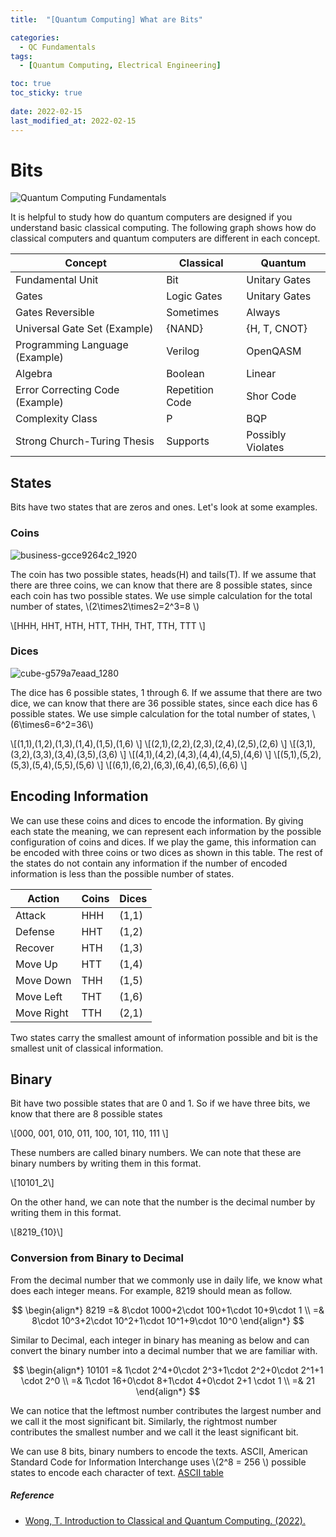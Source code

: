 ```yaml
---
title:  "[Quantum Computing] What are Bits"

categories:
  - QC Fundamentals
tags:
  - [Quantum Computing, Electrical Engineering]

toc: true
toc_sticky: true
 
date: 2022-02-15
last_modified_at: 2022-02-15
---
```

# Bits

![Quantum Computing Fundamentals](https://user-images.githubusercontent.com/79438062/153969577-4ca76d42-b801-4d31-bc3e-abfe1b5bbeac.jpg)

It is helpful to study how do quantum computers are designed if you understand basic classical computing. The following graph shows how do classical computers and quantum computers are different in each concept.

| **Concept**                     | **Classical**   | **Quantum**       |
|---------------------------------|-----------------|-------------------|
| Fundamental Unit                | Bit             | Unitary Gates     |
| Gates                           | Logic Gates     | Unitary Gates     |
| Gates Reversible                | Sometimes       | Always            |
| Universal Gate Set (Example)    | {NAND}          | {H, T, CNOT}      |
| Programming Language (Example)  | Verilog         | OpenQASM          |
| Algebra                         | Boolean         | Linear            |
| Error Correcting Code (Example) | Repetition Code | Shor Code         |
| Complexity Class                | P               | BQP               |
| Strong Church-Turing Thesis     | Supports        | Possibly Violates |

## States

Bits have two states that are zeros and ones. Let's look at some examples.

### Coins

![business-gcce9264c2_1920](https://user-images.githubusercontent.com/79438062/154178982-1539025e-07db-4791-a552-49d56e413b72.jpg)

The coin has two possible states, heads(H) and tails(T). If we assume that there are three coins, we can know that there are 8 possible states, since each coin has two possible states. We use simple calculation for the total number of states, \\(2\times2\times2=2^3=8 \\)

\\[HHH, HHT, HTH, HTT, THH, THT, TTH, TTT \\]

### Dices

![cube-g579a7eaad_1280](https://user-images.githubusercontent.com/79438062/154179422-8f76b8d6-2c57-4868-bf39-6bcbe30ade0a.jpg)

The dice has 6 possible states, 1 through 6. If we assume that there are two dice, we can know that there are 36 possible states, since each dice has 6 possible states. We use simple calculation for the total number of states, \\(6\times6=6^2=36\\)

\\[(1,1),(1,2),(1,3),(1,4),(1,5),(1,6) \\]
\\[(2,1),(2,2),(2,3),(2,4),(2,5),(2,6) \\]
\\[(3,1),(3,2),(3,3),(3,4),(3,5),(3,6) \\]
\\[(4,1),(4,2),(4,3),(4,4),(4,5),(4,6) \\]
\\[(5,1),(5,2),(5,3),(5,4),(5,5),(5,6) \\]
\\[(6,1),(6,2),(6,3),(6,4),(6,5),(6,6) \\]

## Encoding Information

We can use these coins and dices to encode the information. By giving each state the meaning, we can represent each information by the possible configuration of coins and dices. If we play the game, this information can be encoded with three coins or two dices as shown in this table. The rest of the states do not contain any information if the number of encoded information is less than the possible number of states.

| **Action** | **Coins** | **Dices** |
|------------|-----------|---------|
| Attack     | HHH       | (1,1)   |
| Defense     | HHT       | (1,2)   |
| Recover    | HTH       | (1,3)   |
| Move Up    | HTT       | (1,4)   |
| Move Down  | THH       | (1,5)   |
| Move Left  | THT       | (1,6)   |
| Move Right | TTH       | (2,1)   |

Two states carry the smallest amount of information possible and bit is the smallest unit of classical information.

## Binary

Bit have two possible states that are 0 and 1. So if we have three bits, we know that there are 8 possible states

\\[000, 001, 010, 011, 100, 101, 110, 111 \\]

These numbers are called binary numbers. We can note that these are binary numbers by writing them in this format. 

\\[10101_2\\]

On the other hand, we can note that the number is the decimal number by writing them in this format.

\\[8219_{10}\\]

### Conversion from Binary to Decimal

From the decimal number that we commonly use in daily life, we know what does each integer means. For example, 8219 should mean as follow.

$$
\begin{align*} 8219 =& 8\cdot 1000+2\cdot 100+1\cdot 10+9\cdot 1 \\ =& 8\cdot 10^3+2\cdot 10^2+1\cdot 10^1+9\cdot 10^0 \end{align*}
$$

Similar to Decimal, each integer in binary has meaning as below and can convert the binary number into a decimal number that we are familiar with.

$$
\begin{align*} 10101 =& 1\cdot 2^4+0\cdot 2^3+1\cdot 2^2+0\cdot 2^1+1 \cdot 2^0 \\ =& 1\cdot 16+0\cdot 8+1\cdot 4+0\cdot 2+1 \cdot 1 \\ =& 21 \end{align*}
$$

We can notice that the leftmost number contributes the largest number and we call it the most significant bit. Similarly, the rightmost number contributes the smallest number and we call it the least significant bit.

We can use 8 bits, binary numbers to encode the texts. ASCII, American Standard Code for Information Interchange uses \\(2^8 = 256 \\) possible states to encode each character of text.
[ASCII table](https://www.rapidtables.com/convert/number/binary-to-ascii.html)



##### Reference
* [Wong, T. Introduction to Classical and Quantum Computing. (2022).](http://www.thomaswong.net/)